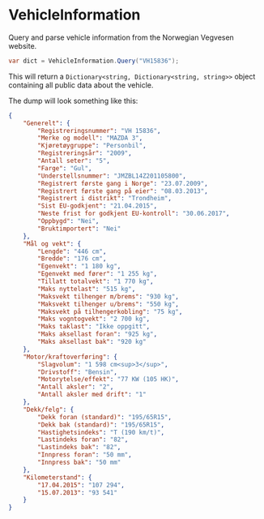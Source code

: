 ﻿# VehicleInformation

Query and parse vehicle information from the Norwegian Vegvesen website.

```csharp
var dict = VehicleInformation.Query("VH15836");
```

This will return a `Dictionary<string, Dictionary<string, string>>` object containing all public data about the vehicle.

The dump will look something like this:

```json
{
	"Generelt": {
		"Registreringsnummer": "VH 15836",
		"Merke og modell": "MAZDA 3",
		"Kjøretøygruppe": "Personbil",
		"Registreringsår": "2009",
		"Antall seter": "5",
		"Farge": "Gul",
		"Understellsnummer": "JMZBL14Z201105800",
		"Registrert første gang i Norge": "23.07.2009",
		"Registrert første gang på eier": "08.03.2013",
		"Registrert i distrikt": "Trondheim",
		"Sist EU-godkjent": "21.04.2015",
		"Neste frist for godkjent EU-kontroll": "30.06.2017",
		"Oppbygd": "Nei",
		"Bruktimportert": "Nei"
	},
	"Mål og vekt": {
		"Lengde": "446 cm",
		"Bredde": "176 cm",
		"Egenvekt": "1 180 kg",
		"Egenvekt med fører": "1 255 kg",
		"Tillatt totalvekt": "1 770 kg",
		"Maks nyttelast": "515 kg",
		"Maksvekt tilhenger m/brems": "930 kg",
		"Maksvekt tilhenger u/brems": "550 kg",
		"Maksvekt på tilhengerkobling": "75 kg",
		"Maks vogntogvekt": "2 700 kg",
		"Maks taklast": "Ikke oppgitt",
		"Maks aksellast foran": "925 kg",
		"Maks aksellast bak": "920 kg"
	},
	"Motor/kraftoverføring": {
		"Slagvolum": "1 598 cm<sup>3</sup>",
		"Drivstoff": "Bensin",
		"Motorytelse/effekt": "77 KW (105 HK)",
		"Antall aksler": "2",
		"Antall aksler med drift": "1"
	},
	"Dekk/felg": {
		"Dekk foran (standard)": "195/65R15",
		"Dekk bak (standard)": "195/65R15",
		"Hastighetsindeks": "T (190 km/t)",
		"Lastindeks foran": "82",
		"Lastindeks bak": "82",
		"Innpress foran": "50 mm",
		"Innpress bak": "50 mm"
	},
	"Kilometerstand": {
		"17.04.2015": "107 294",
		"15.07.2013": "93 541"
	}
}
```